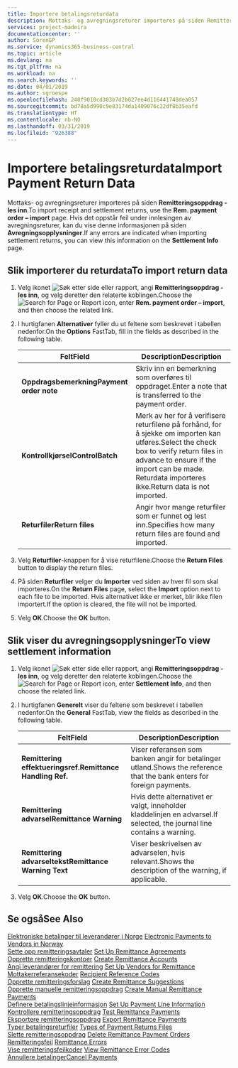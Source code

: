 ```yaml
---
title: Importere betalingsreturdata
description: Mottaks- og avregningsreturer importeres på siden Remitteringsoppdrag - les inn.
services: project-madeira
documentationcenter: ''
author: SorenGP
ms.service: dynamics365-business-central
ms.topic: article
ms.devlang: na
ms.tgt_pltfrm: na
ms.workload: na
ms.search.keywords: ''
ms.date: 04/01/2019
ms.author: sgroespe
ms.openlocfilehash: 248f9010cd303b7d2b027ee4d116441748dea057
ms.sourcegitcommit: bd78a5d990c9e83174da1409076c22df8b35eafd
ms.translationtype: HT
ms.contentlocale: nb-NO
ms.lasthandoff: 03/31/2019
ms.locfileid: "926388"
---
```

# <a name="import-payment-return-data"></a><span data-ttu-id="6f51e-103">Importere betalingsreturdata</span><span class="sxs-lookup"><span data-stu-id="6f51e-103">Import Payment Return Data</span></span>
<span data-ttu-id="6f51e-104">Mottaks- og avregningsreturer importeres på siden **Remitteringsoppdrag - les inn**.</span><span class="sxs-lookup"><span data-stu-id="6f51e-104">To import receipt and settlement returns, use the **Rem. payment order – import** page.</span></span> <span data-ttu-id="6f51e-105">Hvis det oppstår feil under innlesingen av avregningsreturer, kan du vise denne informasjonen på siden **Avregningsopplysninger**.</span><span class="sxs-lookup"><span data-stu-id="6f51e-105">If any errors are indicated when importing settlement returns, you can view this information on the **Settlement Info** page.</span></span>  

## <a name="to-import-return-data"></a><span data-ttu-id="6f51e-106">Slik importerer du returdata</span><span class="sxs-lookup"><span data-stu-id="6f51e-106">To import return data</span></span>  

1.  <span data-ttu-id="6f51e-107">Velg ikonet ![Søk etter side eller rapport](../../media/ui-search/search_small.png "Søk etter side eller rapport"), angi **Remitteringsoppdrag - les inn**, og velg deretter den relaterte koblingen.</span><span class="sxs-lookup"><span data-stu-id="6f51e-107">Choose the ![Search for Page or Report](../../media/ui-search/search_small.png "Search for Page or Report icon") icon, enter **Rem. payment order – import**, and then choose the related link.</span></span>  
2.  <span data-ttu-id="6f51e-108">I hurtigfanen **Alternativer** fyller du ut feltene som beskrevet i tabellen nedenfor.</span><span class="sxs-lookup"><span data-stu-id="6f51e-108">On the **Options** FastTab, fill in the fields as described in the following table.</span></span>  

    |<span data-ttu-id="6f51e-109">Felt</span><span class="sxs-lookup"><span data-stu-id="6f51e-109">Field</span></span>|<span data-ttu-id="6f51e-110">Description</span><span class="sxs-lookup"><span data-stu-id="6f51e-110">Description</span></span>|  
    |---------------------------------|---------------------------------------|  
    |<span data-ttu-id="6f51e-111">**Oppdragsbemerkning**</span><span class="sxs-lookup"><span data-stu-id="6f51e-111">**Payment order note**</span></span>|<span data-ttu-id="6f51e-112">Skriv inn en bemerkning som overføres til oppdraget.</span><span class="sxs-lookup"><span data-stu-id="6f51e-112">Enter a note that is transferred to the payment order.</span></span>|  
    |<span data-ttu-id="6f51e-113">**Kontrollkjørsel**</span><span class="sxs-lookup"><span data-stu-id="6f51e-113">**ControlBatch**</span></span>|<span data-ttu-id="6f51e-114">Merk av her for å verifisere returfilene på forhånd, for å sjekke om importen kan utføres.</span><span class="sxs-lookup"><span data-stu-id="6f51e-114">Select the check box to verify return files in advance to ensure if the import can be made.</span></span> <span data-ttu-id="6f51e-115">Returdata importeres ikke.</span><span class="sxs-lookup"><span data-stu-id="6f51e-115">Return data is not imported.</span></span>|  
    |<span data-ttu-id="6f51e-116">**Returfiler**</span><span class="sxs-lookup"><span data-stu-id="6f51e-116">**Return files**</span></span>|<span data-ttu-id="6f51e-117">Angir hvor mange returfiler som er funnet og lest inn.</span><span class="sxs-lookup"><span data-stu-id="6f51e-117">Specifies how many return files are found and imported.</span></span>|  

3.  <span data-ttu-id="6f51e-118">Velg **Returfiler**-knappen for å vise returfilene.</span><span class="sxs-lookup"><span data-stu-id="6f51e-118">Choose the **Return Files** button to display the return files.</span></span>  
4.  <span data-ttu-id="6f51e-119">På siden **Returfiler** velger du **Importer** ved siden av hver fil som skal importeres.</span><span class="sxs-lookup"><span data-stu-id="6f51e-119">On the **Return Files** page, select the **Import** option next to each file to be imported.</span></span> <span data-ttu-id="6f51e-120">Hvis alternativet ikke er merket, blir ikke filen importert.</span><span class="sxs-lookup"><span data-stu-id="6f51e-120">If the option is cleared, the file will not be imported.</span></span>  
5.  <span data-ttu-id="6f51e-121">Velg **OK**.</span><span class="sxs-lookup"><span data-stu-id="6f51e-121">Choose the **OK** button.</span></span>  

## <a name="to-view-settlement-information"></a><span data-ttu-id="6f51e-122">Slik viser du avregningsopplysninger</span><span class="sxs-lookup"><span data-stu-id="6f51e-122">To view settlement information</span></span>  

1.  <span data-ttu-id="6f51e-123">Velg ikonet ![Søk etter side eller rapport](../../media/ui-search/search_small.png "Søk etter side eller rapport"), angi **Remitteringsoppdrag - les inn**, og velg deretter den relaterte koblingen.</span><span class="sxs-lookup"><span data-stu-id="6f51e-123">Choose the ![Search for Page or Report](../../media/ui-search/search_small.png "Search for Page or Report icon") icon, enter **Settlement Info**, and then choose the related link.</span></span>  
2.  <span data-ttu-id="6f51e-124">I hurtigfanen **Generelt** viser du feltene som beskrevet i tabellen nedenfor.</span><span class="sxs-lookup"><span data-stu-id="6f51e-124">On the **General** FastTab, view the fields as described in the following table.</span></span>  

    |<span data-ttu-id="6f51e-125">Felt</span><span class="sxs-lookup"><span data-stu-id="6f51e-125">Field</span></span>|<span data-ttu-id="6f51e-126">Description</span><span class="sxs-lookup"><span data-stu-id="6f51e-126">Description</span></span>|  
    |---------------------------------|---------------------------------------|  
    |<span data-ttu-id="6f51e-127">**Remittering effektueringsref.**</span><span class="sxs-lookup"><span data-stu-id="6f51e-127">**Remittance Handling Ref.**</span></span>|<span data-ttu-id="6f51e-128">Viser referansen som banken angir for betalinger utland.</span><span class="sxs-lookup"><span data-stu-id="6f51e-128">Shows the reference that the bank enters for foreign payments.</span></span>|  
    |<span data-ttu-id="6f51e-129">**Remittering advarsel**</span><span class="sxs-lookup"><span data-stu-id="6f51e-129">**Remittance Warning**</span></span>|<span data-ttu-id="6f51e-130">Hvis dette alternativet er valgt, inneholder kladdelinjen en advarsel.</span><span class="sxs-lookup"><span data-stu-id="6f51e-130">If selected, the journal line contains a warning.</span></span>|  
    |<span data-ttu-id="6f51e-131">**Remittering advarseltekst**</span><span class="sxs-lookup"><span data-stu-id="6f51e-131">**Remittance Warning Text**</span></span>|<span data-ttu-id="6f51e-132">Viser beskrivelsen av advarselen, hvis relevant.</span><span class="sxs-lookup"><span data-stu-id="6f51e-132">Shows the description of the warning, if applicable.</span></span>|  

3.  <span data-ttu-id="6f51e-133">Velg **OK**.</span><span class="sxs-lookup"><span data-stu-id="6f51e-133">Choose the **OK** button.</span></span>  

## <a name="see-also"></a><span data-ttu-id="6f51e-134">Se også</span><span class="sxs-lookup"><span data-stu-id="6f51e-134">See Also</span></span>  
 <span data-ttu-id="6f51e-135">[Elektroniske betalinger til leverandører i Norge](electronic-payments-to-vendors-in-norway.md) </span><span class="sxs-lookup"><span data-stu-id="6f51e-135">[Electronic Payments to Vendors in Norway](electronic-payments-to-vendors-in-norway.md) </span></span>  
 <span data-ttu-id="6f51e-136">[Sette opp remitteringsavtaler](how-to-set-up-remittance-agreements.md) </span><span class="sxs-lookup"><span data-stu-id="6f51e-136">[Set Up Remittance Agreements](how-to-set-up-remittance-agreements.md) </span></span>  
 <span data-ttu-id="6f51e-137">[Opprette remitteringskontoer](how-to-create-remittance-accounts.md) </span><span class="sxs-lookup"><span data-stu-id="6f51e-137">[Create Remittance Accounts](how-to-create-remittance-accounts.md) </span></span>  
 <span data-ttu-id="6f51e-138">[Angi leverandører for remittering](how-to-set-up-vendors-for-remittance.md) </span><span class="sxs-lookup"><span data-stu-id="6f51e-138">[Set Up Vendors for Remittance](how-to-set-up-vendors-for-remittance.md) </span></span>  
 <span data-ttu-id="6f51e-139">[Mottakerreferansekoder](recipient-reference-codes.md) </span><span class="sxs-lookup"><span data-stu-id="6f51e-139">[Recipient Reference Codes](recipient-reference-codes.md) </span></span>  
 <span data-ttu-id="6f51e-140">[Opprette remitteringsforslag](how-to-create-remittance-suggestions.md) </span><span class="sxs-lookup"><span data-stu-id="6f51e-140">[Create Remittance Suggestions](how-to-create-remittance-suggestions.md) </span></span>  
 <span data-ttu-id="6f51e-141">[Opprette manuelle remitteringsoppdrag](how-to-create-manual-remittance-payments.md) </span><span class="sxs-lookup"><span data-stu-id="6f51e-141">[Create Manual Remittance Payments](how-to-create-manual-remittance-payments.md) </span></span>  
 <span data-ttu-id="6f51e-142">[Definere betalingslinjeinformasjon](how-to-set-up-payment-line-information.md) </span><span class="sxs-lookup"><span data-stu-id="6f51e-142">[Set Up Payment Line Information](how-to-set-up-payment-line-information.md) </span></span>  
 <span data-ttu-id="6f51e-143">[Kontrollere remitteringsoppdrag](how-to-test-remittance-payments.md) </span><span class="sxs-lookup"><span data-stu-id="6f51e-143">[Test Remittance Payments](how-to-test-remittance-payments.md) </span></span>  
 <span data-ttu-id="6f51e-144">[Eksportere remitteringsoppdrag](how-to-export-remittance-payments.md) </span><span class="sxs-lookup"><span data-stu-id="6f51e-144">[Export Remittance Payments](how-to-export-remittance-payments.md) </span></span>  
 <span data-ttu-id="6f51e-145">[Typer betalingsreturfiler](types-of-payment-returns-files.md) </span><span class="sxs-lookup"><span data-stu-id="6f51e-145">[Types of Payment Returns Files](types-of-payment-returns-files.md) </span></span>  
 <span data-ttu-id="6f51e-146">[Slette remitteringsoppdrag](how-to-delete-remittance-payment-orders.md) </span><span class="sxs-lookup"><span data-stu-id="6f51e-146">[Delete Remittance Payment Orders](how-to-delete-remittance-payment-orders.md) </span></span>  
 <span data-ttu-id="6f51e-147">[Remitteringsfeil](remittance-errors.md) </span><span class="sxs-lookup"><span data-stu-id="6f51e-147">[Remittance Errors](remittance-errors.md) </span></span>  
 <span data-ttu-id="6f51e-148">[Vise remitteringsfeilkoder](how-to-view-remittance-error-codes.md) </span><span class="sxs-lookup"><span data-stu-id="6f51e-148">[View Remittance Error Codes](how-to-view-remittance-error-codes.md) </span></span>  
 [<span data-ttu-id="6f51e-149">Annullere betalinger</span><span class="sxs-lookup"><span data-stu-id="6f51e-149">Cancel Payments</span></span>](how-to-cancel-payments.md)
